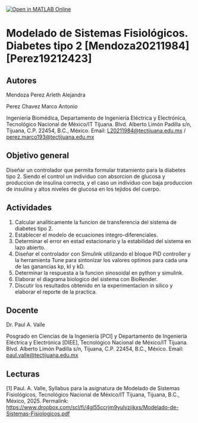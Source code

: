 [![Open in MATLAB Online](https://www.mathworks.com/images/responsive/global/open-in-matlab-online.svg)](https://matlab.mathworks.com/open/github/v1?repo=Arlethmdza22/MSF-Proyecto-final)

# Modelado de Sistemas Fisiológicos. Diabetes tipo 2 [Mendoza20211984] [Perez19212423]

## Autores
Mendoza Perez Arleth Alejandra 

Perez Chavez Marco Antonio

Ingeniería Biomédica, Departamento de Ingeniería Eléctrica y Electrónica, Tecnológico Nacional de México/IT Tijuana. Blvd. Alberto Limón Padilla s/n, Tijuana, C.P. 22454, B.C., México. Email: L20211984@tectijuana.edu.mx / perez.marco193@tectijuana.edu.mx

## Objetivo general
Diseñar un controlador que permita formular tratamiento para la diabetes tipo 2. Siendo el control un individuo con absorcion de glucosa y produccion de insulina correcta, y el caso un individuo con baja produccion de insulina y altos niveles de glucosa en los tejidos del cuerpo.

## Actividades
1. Calcular analiticamente la funcion de transferencia del sistema de diabetes tipo 2.
2. Establecer el modelo de ecuaciones integro-diferenciales.
3. Determinar el error en estad estacionario y la estabilidad del sistema en lazo abierto.
4. Diseñar el controlador con Simulink utilizando el bloque PID controller y la herramienta Tune para sintonizar los valores optimos para cada una de las ganancias kp, kI y kD.
7. Determinar la respuesta a la funcion sinosoidal en python y simulink.
8. Elaborar el diagrama biologico del sistema con BioRender.
9. Discutir los resultados obtenido en la experimentacion in silico y elaborar el reporte de la practica. 


## Docente
Dr. Paul A. Valle

Posgrado en Ciencias de la Ingeniería [PCI] y Departamento de Ingeniería Eléctrica y Electrónica [DIEE], Tecnológico Nacional de México/IT Tijuana. Blvd. Alberto Limón Padilla s/n, Tijuana, C.P. 22454, B.C., México. Email: paul.valle@tectijuana.edu.mx

## Lecturas
[1] Paul. A. Valle, Syllabus para la asignatura de Modelado de Sistemas Fisiológicos, Tecnológico Nacional de México/IT Tijuana, Tijuana, B.C., México, 2025. Permalink: https://www.dropbox.com/scl/fi/4gl55ccrjm9yulvziikxs/Modelado-de-Sistemas-Fisiologicos.pdf
